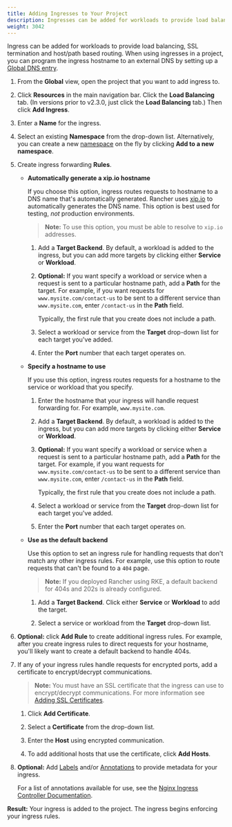 ```yaml
---
title: Adding Ingresses to Your Project
description: Ingresses can be added for workloads to provide load balancing, SSL termination and host/path-based routing. Learn how to add Rancher ingress to your project
weight: 3042
---
```


Ingress can be added for workloads to provide load balancing, SSL termination and host/path based routing. When using ingresses in a project, you can program the ingress hostname to an external DNS by setting up a [Global DNS entry]({{<baseurl>}}/rancher/v2.x/en/catalog/globaldns/).

1. From the **Global** view, open the project that you want to add ingress to.

1. Click **Resources** in the main navigation bar. Click the **Load Balancing** tab. (In versions prior to v2.3.0, just click the **Load Balancing** tab.) Then click **Add Ingress**.

1. Enter a **Name** for the ingress.

1. Select an existing **Namespace** from the drop-down list. Alternatively, you can create a new [namespace]({{<baseurl>}}/rancher/v2.x/en/k8s-in-rancher/projects-and-namespaces/#namespaces) on the fly by clicking **Add to a new namespace**.

1. Create ingress forwarding **Rules**.

    - **Automatically generate a xip.io hostname**

        If you choose this option, ingress routes requests to hostname to a DNS name that's automatically generated. Rancher uses [xip.io](http://xip.io/) to automatically generates the DNS name. This option is best used for testing, _not_ production environments.

        >**Note:** To use this option, you must be able to resolve to `xip.io` addresses.

        1. Add a **Target Backend**. By default, a workload is added to the ingress, but you can add more targets by clicking either **Service** or **Workload**.

        1. **Optional:** If you want specify a workload or service when a request is sent to a particular hostname path, add a **Path** for the target. For example, if you want requests for `www.mysite.com/contact-us` to be sent to a different service than `www.mysite.com`, enter `/contact-us` in the **Path** field.

            Typically, the first rule that you create does not include a path.

        1. Select a workload or service from the **Target** drop-down list for each target you've added.

        1. Enter the **Port** number that each target operates on.

    - **Specify a hostname to use**

        If you use this option, ingress routes requests for a hostname to the service or workload that you specify.

        1. Enter the hostname that your ingress will handle request forwarding for. For example, `www.mysite.com`.

        1. Add a **Target Backend**. By default, a workload is added to the ingress, but you can add more targets by clicking either **Service** or **Workload**.

        1. **Optional:** If you want specify a workload or service when a request is sent to a particular hostname path, add a **Path** for the target. For example, if you want requests for `www.mysite.com/contact-us` to be sent to a different service than `www.mysite.com`, enter `/contact-us` in the **Path** field.

            Typically, the first rule that you create does not include a path.

        1. Select a workload or service from the **Target** drop-down list for each target you've added.

        1. Enter the **Port** number that each target operates on.


    - **Use as the default backend**

        Use this option to set an ingress rule for handling requests that don't match any other ingress rules. For example, use this option to route requests that can't be found to a `404` page.

        >**Note:** If you deployed Rancher using RKE, a default backend for 404s and 202s is already configured.

        1. Add a **Target Backend**. Click either **Service** or **Workload** to add the target.

        1. Select a service or workload from the **Target** drop-down list.

1. **Optional:** click **Add Rule** to create additional ingress rules. For example, after you create ingress rules to direct requests for your hostname, you'll likely want to create a default backend to handle 404s.

1. If any of your ingress rules handle requests for encrypted ports, add a certificate to encrypt/decrypt communications.

    >**Note:** You must have an SSL certificate that the ingress can use to encrypt/decrypt communications. For more information see [Adding SSL Certificates]({{<baseurl>}}/rancher/v2.x/en/k8s-in-rancher/certificates/).

    1. Click **Add Certificate**.

    1. Select a **Certificate** from the drop-down list.

    1. Enter the **Host** using encrypted communication.

    1. To add additional hosts that use the certificate, click **Add Hosts**.

1. **Optional:** Add [Labels](https://kubernetes.io/docs/concepts/overview/working-with-objects/labels/) and/or [Annotations](https://kubernetes.io/docs/concepts/overview/working-with-objects/annotations/) to provide metadata for your ingress.

    For a list of annotations available for use, see the [Nginx Ingress Controller Documentation](https://kubernetes.github.io/ingress-nginx/user-guide/nginx-configuration/annotations/).

**Result:** Your ingress is added to the project. The ingress begins enforcing your ingress rules.
